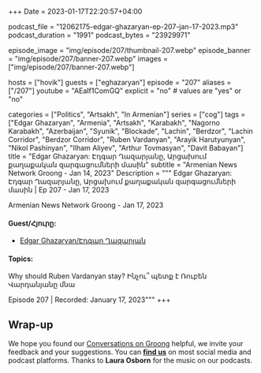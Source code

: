 +++
Date = 2023-01-17T22:20:57+04:00

podcast_file = "12062175-edgar-ghazaryan-ep-207-jan-17-2023.mp3"
podcast_duration = "1991"
podcast_bytes = "23929971"

episode_image = "img/episode/207/thumbnail-207.webp"
episode_banner = "img/episode/207/banner-207.webp"
images = ["img/episode/207/banner-207.webp"]

hosts = ["hovik"]
guests = ["eghazaryan"]
episode = "207"
aliases = ["/207"]
youtube = "AEaIf1ComGQ"
explicit = "no" # values are "yes" or "no"

categories = ["Politics", "Artsakh", "In Armenian"]
series = ["cog"]
tags = ["Edgar Ghazaryan", "Armenia", "Artsakh", "Karabakh", "Nagorno Karabakh", "Azerbaijan", "Syunik", "Blockade", "Lachin", "Berdzor", "Lachin Corridor", "Berdzor Corridor", "Ruben Vardanyan", "Arayik Harutyunyan", "Nikol Pashinyan", "Ilham Aliyev", "Arthur Tovmasyan", "Davit Babayan"]
title = "Edgar Ghazaryan: Էդգար Ղազարյանը, Արցախում քաղաքական զարգացումների մասին"
subtitle = "Armenian News Network Groong - Jan 14, 2023"
Description = """
Edgar Ghazaryan: Էդգար Ղազարյանը, Արցախում քաղաքական զարգացումների մասին | Ep 207 - Jan 17, 2023

Armenian News Network Groong - Jan 17, 2023

#### Guest/Հյուրը:
* [Edgar Ghazaryan/Էդգար Ղազարյան](/guest/eghazaryan)

#### Topics:

Why should Ruben Vardanyan stay?
Ինչու՞ պետք է Ռուբեն Վարդանյանը մնա

Episode 207 | Recorded: January 17, 2023"""
+++



## Wrap-up

We hope you found our [Conversations on Groong](/series/cog/) helpful, we invite your feedback and your suggestions. You can [**find us**](https://linktr.ee/groong) on most social media and podcast platforms. Thanks to **Laura Osborn** for the music on our podcasts.
